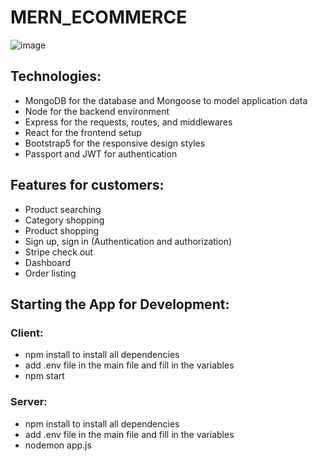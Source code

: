 # MERN_ECOMMERCE
![image](https://user-images.githubusercontent.com/50921277/156846047-4ef68965-0375-4688-acca-4bae3e68c645.png)

## Technologies:
- MongoDB for the database and Mongoose to model application data
- Node for the backend environment
- Express for the requests, routes, and middlewares
- React for the frontend setup
- Bootstrap5 for the responsive design styles
- Passport and JWT for authentication



## Features for customers:
 - Product searching
 - Category shopping
 - Product shopping
 - Sign up, sign in (Authentication and authorization)
 - Stripe check out
 - Dashboard 
 - Order listing


## Starting the App for Development:

### Client:
- npm install to install all dependencies
- add .env file in the main file and fill in the variables
- npm start 

### Server:
- npm install to install all dependencies
- add .env file in the main file and fill in the variables
- nodemon app.js 
